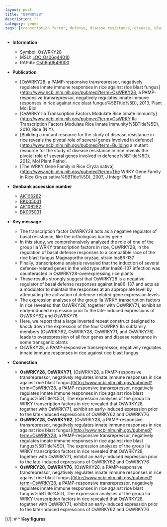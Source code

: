 ```yaml
---
layout: post
title: "OsWRKY28"
description: ""
category: genes
tags: [transcription factor, defense, disease resistance, disease, blast, defense response, magnaporthe oryzae]
---
```


* **Information**  
    + Symbol: OsWRKY28  
    + MSU: [LOC_Os06g44010](http://rice.plantbiology.msu.edu/cgi-bin/ORF_infopage.cgi?orf=LOC_Os06g44010)  
    + RAPdb: [Os06g0649000](http://rapdb.dna.affrc.go.jp/viewer/gbrowse_details/irgsp1?name=Os06g0649000)  

* **Publication**  
    + [OsWRKY28, a PAMP-responsive transrepressor, negatively regulates innate immune responses in rice against rice blast fungus](http://www.ncbi.nlm.nih.gov/pubmed?term=OsWRKY28, a PAMP-responsive transrepressor, negatively regulates innate immune responses in rice against rice blast fungus%5BTitle%5D), 2013, Plant Mol Biol.
    + [OsWRKY IIa Transcription Factors Modulate Rice Innate Immunity](http://www.ncbi.nlm.nih.gov/pubmed?term=OsWRKY IIa Transcription Factors Modulate Rice Innate Immunity%5BTitle%5D), 2010, Rice (N Y).
    + [Building a mutant resource for the study of disease resistance in rice reveals the pivotal role of several genes involved in defence](http://www.ncbi.nlm.nih.gov/pubmed?term=Building a mutant resource for the study of disease resistance in rice reveals the pivotal role of several genes involved in defence%5BTitle%5D), 2012, Mol Plant Pathol.
    + [The WRKY Gene Family in Rice Oryza sativa](http://www.ncbi.nlm.nih.gov/pubmed?term=The WRKY Gene Family in Rice Oryza sativa%5BTitle%5D), 2007, J Integr Plant Biol.

* **Genbank accession number**  
    + [AK106282](http://www.ncbi.nlm.nih.gov/nuccore/AK106282)
    + [BK005031](http://www.ncbi.nlm.nih.gov/nuccore/BK005031)
    + [AK106282](http://www.ncbi.nlm.nih.gov/nuccore/AK106282)
    + [BK005031](http://www.ncbi.nlm.nih.gov/nuccore/BK005031)

* **Key message**  
    + The transcription factor OsWRKY28 acts as a negative regulator of basal resistance, like the orthologous barley gene
    + In this study, we comprehensively analyzed the role of one of the group IIa WRKY transcription factors in rice, OsWRKY28, in the regulation of basal defense responses to a compatible race of the rice blast fungus Magnaporthe oryzae, strain Ina86-137
    + Finally, transcriptome analysis revealed that the induction of several defense-related genes in the wild type after Ina86-137 infection was counteracted in OsWRKY28-overexpressing rice plants
    + These results strongly suggest that OsWRKY28 is a negative regulator of basal defense responses against Ina86-137 and acts as a modulator to maintain the responses at an appropriate level by attenuating the activation of defense-related gene expression levels
    + The expression analyses of the group IIa WRKY transcription factors in rice revealed that OsWRKY28, together with OsWRKY71, exhibit an early-induced expression prior to the late-induced expressions of OsWRKY62 and OsWRKY76
    + Here, we report that a large inverted repeat construct designed to knock down the expression of the four OsWRKY IIa subfamily members (OsWRKY62, OsWRKY28, OsWRKY71, and OsWRKY76) leads to overexpression of all four genes and disease resistance in some transgenic plants
    + OsWRKY28, a PAMP-responsive transrepressor, negatively regulates innate immune responses in rice against rice blast fungus

* **Connection**  
    + __OsWRKY28__, __OsWRKY71__, [OsWRKY28, a PAMP-responsive transrepressor, negatively regulates innate immune responses in rice against rice blast fungus](http://www.ncbi.nlm.nih.gov/pubmed?term=OsWRKY28, a PAMP-responsive transrepressor, negatively regulates innate immune responses in rice against rice blast fungus%5BTitle%5D), The expression analyses of the group IIa WRKY transcription factors in rice revealed that OsWRKY28, together with OsWRKY71, exhibit an early-induced expression prior to the late-induced expressions of OsWRKY62 and OsWRKY76
    + __OsWRKY28__, __OsWRKY62__, [OsWRKY28, a PAMP-responsive transrepressor, negatively regulates innate immune responses in rice against rice blast fungus](http://www.ncbi.nlm.nih.gov/pubmed?term=OsWRKY28, a PAMP-responsive transrepressor, negatively regulates innate immune responses in rice against rice blast fungus%5BTitle%5D), The expression analyses of the group IIa WRKY transcription factors in rice revealed that OsWRKY28, together with OsWRKY71, exhibit an early-induced expression prior to the late-induced expressions of OsWRKY62 and OsWRKY76
    + __OsWRKY28__, __OsWRKY76__, [OsWRKY28, a PAMP-responsive transrepressor, negatively regulates innate immune responses in rice against rice blast fungus](http://www.ncbi.nlm.nih.gov/pubmed?term=OsWRKY28, a PAMP-responsive transrepressor, negatively regulates innate immune responses in rice against rice blast fungus%5BTitle%5D), The expression analyses of the group IIa WRKY transcription factors in rice revealed that OsWRKY28, together with OsWRKY71, exhibit an early-induced expression prior to the late-induced expressions of OsWRKY62 and OsWRKY76

[//]: # * **Key figures**  


